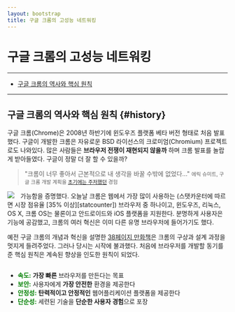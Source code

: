```yaml
---
layout: bootstrap
title: 구글 크롬의 고성능 네트워킹
---
```

# 구글 크롬의 고성능 네트워킹

* * *

* [구글 크롬의 역사와 핵심 원칙](#history)

* * *

## 구글 크롬의 역사와 핵심 원칙 {#history}

구글 크롬(Chrome)은 2008년 하반기에 윈도우즈 플랫폼 베타 버전 형태로 처음 발표했다.
구글이 개발한 크롬은 자유로운 BSD 라이선스의 크로미엄(Chromium) 프로젝트로도 나와있다.
많은 사람들은 **브라우저 전쟁이 재현되지 않을까** 하며 크롬 발표를 놀랍게 받아들였다.
구글이 정말 더 잘 할 수 있을까?

> "크롬이 너무 좋아서 근본적으로 내 생각을 바꿀 수밖에 없었다..."
> <small>에릭 슈미트, 구글 크롬 개발 계획을 [초기에는 주저했던][reluctance] 경험</small>

[reluctance]: http://blogs.wsj.com/digits/2009/07/09/sun-valley-schmidt-didnt-want-to-build-chrome-initially-he-says/

<img src="http://1-ps.googleusercontent.com/h/www.igvita.com/posts/13/posa/xcomic-chrome.png.pagespeed.ic.UmplcgofTj.webp" style="float: left; margin-right: 1em;">
가능함을 증명했다.
오늘날 크롬은 웹에서 가장 많이 사용하는 (스탯카운터에 따르면 시장 점유율 [35% 이상][statcounter]) 브라우저 중 하나이고,
윈도우즈, 리눅스, OS X, 크롬 OS는 물론이고 안드로이드와 iOS 플랫폼을 지원한다.
분명하게 사용자은 기능에 공감했고, 크롬의 여러 혁신은 이미 다른 유명 브라우저에 들어가기도 했다.

[statcounter]: http://gs.statcounter.com/?PHPSESSID=oc1i9oue7por39rmhqq2eouoh0

예전 구글 크롬의 개념과 혁신을 설명한 [38페이지 만화책][comicbook]은 크롬의 구상과 설계 과정을 멋지게 들려주었다.
그러나 당시는 시작에 불과했다.
처음에 브라우저를 개발할 동기를 준 핵심 원칙은 계속된 향상을 인도한 원칙이 되었다.

[comicbook]: http://www.google.com/googlebooks/chrome/

<div style="clear: both;"></div>

* <strong style="color: green;">속도:</strong> **가장 빠른** 브라우저를 만든다는 목표
* <strong style="color: green;">보안:</strong> 사용자에게 **가장 안전한** 환경을 제공한다
* <strong style="color: green;">안정성:</strong> **탄력적이고 안정적인** 웹어플리케이션 플랫폼을 제공한다
* <strong style="color: green;">단순성:</strong> 세련된 기술을 **단순한 사용자 경험**으로 포장
